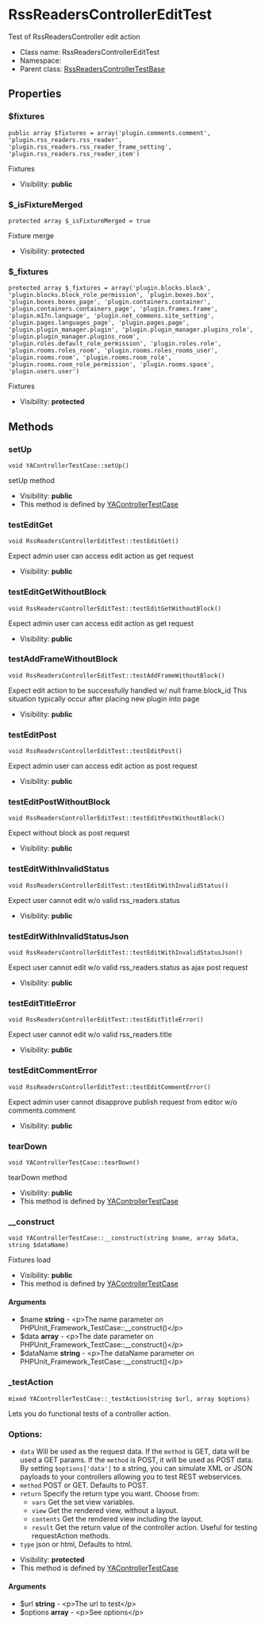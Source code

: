 RssReadersControllerEditTest
===============

Test of RssReadersController edit action




* Class name: RssReadersControllerEditTest
* Namespace: 
* Parent class: [RssReadersControllerTestBase](RssReadersControllerTestBase.md)





Properties
----------


### $fixtures

    public array $fixtures = array('plugin.comments.comment', 'plugin.rss_readers.rss_reader', 'plugin.rss_readers.rss_reader_frame_setting', 'plugin.rss_readers.rss_reader_item')

Fixtures



* Visibility: **public**


### $_isFixtureMerged

    protected array $_isFixtureMerged = true

Fixture merge



* Visibility: **protected**


### $_fixtures

    protected array $_fixtures = array('plugin.blocks.block', 'plugin.blocks.block_role_permission', 'plugin.boxes.box', 'plugin.boxes.boxes_page', 'plugin.containers.container', 'plugin.containers.containers_page', 'plugin.frames.frame', 'plugin.m17n.language', 'plugin.net_commons.site_setting', 'plugin.pages.languages_page', 'plugin.pages.page', 'plugin.plugin_manager.plugin', 'plugin.plugin_manager.plugins_role', 'plugin.plugin_manager.plugins_room', 'plugin.roles.default_role_permission', 'plugin.roles.role', 'plugin.rooms.roles_room', 'plugin.rooms.roles_rooms_user', 'plugin.rooms.room', 'plugin.rooms.room_role', 'plugin.rooms.room_role_permission', 'plugin.rooms.space', 'plugin.users.user')

Fixtures



* Visibility: **protected**


Methods
-------


### setUp

    void YAControllerTestCase::setUp()

setUp method



* Visibility: **public**
* This method is defined by [YAControllerTestCase](YAControllerTestCase.md)




### testEditGet

    void RssReadersControllerEditTest::testEditGet()

Expect admin user can access edit action as get request



* Visibility: **public**




### testEditGetWithoutBlock

    void RssReadersControllerEditTest::testEditGetWithoutBlock()

Expect admin user can access edit action as get request



* Visibility: **public**




### testAddFrameWithoutBlock

    void RssReadersControllerEditTest::testAddFrameWithoutBlock()

Expect edit action to be successfully handled w/ null frame.block_id
This situation typically occur after placing new plugin into page



* Visibility: **public**




### testEditPost

    void RssReadersControllerEditTest::testEditPost()

Expect admin user can access edit action as post request



* Visibility: **public**




### testEditPostWithoutBlock

    void RssReadersControllerEditTest::testEditPostWithoutBlock()

Expect without block as post request



* Visibility: **public**




### testEditWithInvalidStatus

    void RssReadersControllerEditTest::testEditWithInvalidStatus()

Expect user cannot edit w/o valid rss_readers.status



* Visibility: **public**




### testEditWithInvalidStatusJson

    void RssReadersControllerEditTest::testEditWithInvalidStatusJson()

Expect user cannot edit w/o valid rss_readers.status as ajax post request



* Visibility: **public**




### testEditTitleError

    void RssReadersControllerEditTest::testEditTitleError()

Expect user cannot edit w/o valid rss_readers.title



* Visibility: **public**




### testEditCommentError

    void RssReadersControllerEditTest::testEditCommentError()

Expect admin user cannot disapprove publish request from editor w/o comments.comment



* Visibility: **public**




### tearDown

    void YAControllerTestCase::tearDown()

tearDown method



* Visibility: **public**
* This method is defined by [YAControllerTestCase](YAControllerTestCase.md)




### __construct

    void YAControllerTestCase::__construct(string $name, array $data, string $dataName)

Fixtures load



* Visibility: **public**
* This method is defined by [YAControllerTestCase](YAControllerTestCase.md)


#### Arguments
* $name **string** - &lt;p&gt;The name parameter on PHPUnit_Framework_TestCase::__construct()&lt;/p&gt;
* $data **array** - &lt;p&gt;The date parameter on PHPUnit_Framework_TestCase::__construct()&lt;/p&gt;
* $dataName **string** - &lt;p&gt;The dataName parameter on PHPUnit_Framework_TestCase::__construct()&lt;/p&gt;



### _testAction

    mixed YAControllerTestCase::_testAction(string $url, array $options)

Lets you do functional tests of a controller action.

### Options:

- `data` Will be used as the request data. If the `method` is GET,
  data will be used a GET params. If the `method` is POST, it will be used
  as POST data. By setting `$options['data']` to a string, you can simulate XML or JSON
  payloads to your controllers allowing you to test REST webservices.
- `method` POST or GET. Defaults to POST.
- `return` Specify the return type you want. Choose from:
    - `vars` Get the set view variables.
    - `view` Get the rendered view, without a layout.
    - `contents` Get the rendered view including the layout.
    - `result` Get the return value of the controller action. Useful
      for testing requestAction methods.
- `type` json or html, Defaults to html.

* Visibility: **protected**
* This method is defined by [YAControllerTestCase](YAControllerTestCase.md)


#### Arguments
* $url **string** - &lt;p&gt;The url to test&lt;/p&gt;
* $options **array** - &lt;p&gt;See options&lt;/p&gt;


